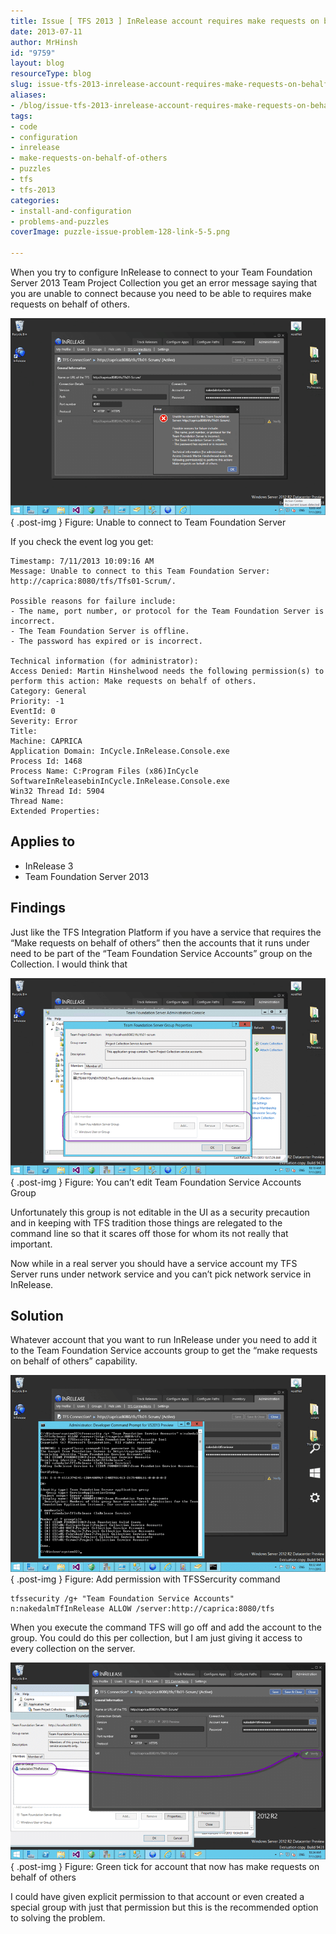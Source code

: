 ```yaml
---
title: Issue [ TFS 2013 ] InRelease account requires make requests on behalf of others
date: 2013-07-11
author: MrHinsh
id: "9759"
layout: blog
resourceType: blog
slug: issue-tfs-2013-inrelease-account-requires-make-requests-on-behalf-of-others
aliases:
- /blog/issue-tfs-2013-inrelease-account-requires-make-requests-on-behalf-of-others
tags:
- code
- configuration
- inrelease
- make-requests-on-behalf-of-others
- puzzles
- tfs
- tfs-2013
categories:
- install-and-configuration
- problems-and-puzzles
coverImage: puzzle-issue-problem-128-link-5-5.png

---
```



When you try to configure InRelease to connect to your Team Foundation Server 2013 Team Project Collection you get an error message saying that you are unable to connect because you need to be able to requires make requests on behalf of others.

![image](images/image16-1-1.png "image")  
{ .post-img }
Figure: Unable to connect to Team Foundation Server

If you check the event log you get:

```
Timestamp: 7/11/2013 10:09:16 AM
Message: Unable to connect to this Team Foundation Server: http://caprica:8080/tfs/Tfs01-Scrum/.

Possible reasons for failure include:
- The name, port number, or protocol for the Team Foundation Server is incorrect.
- The Team Foundation Server is offline.
- The password has expired or is incorrect.

Technical information (for administrator):
Access Denied: Martin Hinshelwood needs the following permission(s) to perform this action: Make requests on behalf of others.
Category: General
Priority: -1
EventId: 0
Severity: Error
Title:
Machine: CAPRICA
Application Domain: InCycle.InRelease.Console.exe
Process Id: 1468
Process Name: C:Program Files (x86)InCycle SoftwareInReleasebinInCycle.InRelease.Console.exe
Win32 Thread Id: 5904
Thread Name:
Extended Properties:
```

## Applies to

- InRelease 3
- Team Foundation Server 2013

## Findings

Just like the TFS Integration Platform if you have a service that requires the “Make requests on behalf of others” then the accounts that it runs under need to be part of the “Team Foundation Service Accounts” group on the Collection. I would think that

![image](images/image17-2-2.png "image")  
{ .post-img }
Figure: You can’t edit Team Foundation Service Accounts Group

Unfortunately this group is not editable in the UI as a security precaution and in keeping with TFS tradition those things are relegated to the command line so that it scares off those for whom its not really that important.

Now while in a real server you should have a service account my TFS Server runs under network service and you can’t pick network service in InRelease.

## Solution

Whatever account that you want to run InRelease under you need to add it to the Team Foundation Service accounts group to get the “make requests on behalf of others” capability.

![image](images/image18-3-3.png "image")  
{ .post-img }
Figure: Add permission with TFSSercurity command

```
tfssecurity /g+ "Team Foundation Service Accounts" n:nakedalmTfInRelease ALLOW /server:http://caprica:8080/tfs
```

When you execute the command TFS will go off and add the account to the group. You could do this per collection, but I am just giving it access to every collection on the server.

![image](images/image19-4-4.png "image")  
{ .post-img }
Figure: Green tick for account that now has make requests on behalf of others

I could have given explicit permission to that account or even created a special group with just that permission but this is the recommended option to solving the problem.


